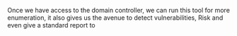 Once we have access to the domain controller, we can run this tool for more enumeration, it also gives us the avenue to detect vulnerabilities, Risk and even give a standard report to 